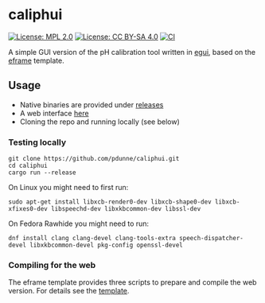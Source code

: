 # caliphui

[![License: MPL 2.0](https://img.shields.io/badge/License-MPL%202.0-blue.svg)](https://opensource.org/licenses/MPL-2.0)
[![License: CC BY-SA 4.0](https://img.shields.io/badge/License-CC%20BY--SA%204.0-lightgrey.svg)](https://creativecommons.org/licenses/by-sa/4.0/)
[![CI](https://github.com/pdunne/caliphui/actions/workflows/rust.yml/badge.svg)](https://github.com/pdunne/caliphui/actions/workflows/rust.yml)



A simple GUI version of the pH calibration tool written in [egui](https://github.com/emilk/egui), based on the [eframe](https://github.com/emilk/egui/tree/master/eframe) template.

## Usage

- Native binaries are provided under [releases](https://github.com/pdunne/caliphui/releases)
- A web interface [here](https://pdunne.github.io/caliphui/)
- Cloning the repo and running locally (see below)

### Testing locally

```console
git clone https://github.com/pdunne/caliphui.git
cd caliphui
cargo run --release
```

On Linux you might need to first run:

```console
sudo apt-get install libxcb-render0-dev libxcb-shape0-dev libxcb-xfixes0-dev libspeechd-dev libxkbcommon-dev libssl-dev
```

On Fedora Rawhide you might need to run:

```console
dnf install clang clang-devel clang-tools-extra speech-dispatcher-devel libxkbcommon-devel pkg-config openssl-devel
```

### Compiling for the web

The eframe template provides three scripts to prepare and compile the web version. For details see the [template](https://github.com/emilk/egui/tree/master/eframe).
